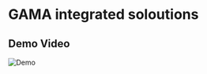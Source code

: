 # GAMA integrated soloutions

## Demo Video
![Demo]([https://path/to/your/demo.gif](https://drive.google.com/file/d/1Zq6HOKasSLw1oYeakbH_tA8Ffam9KnHl/view?usp=sharing))
